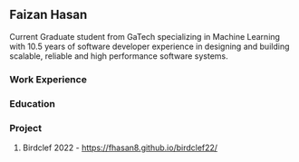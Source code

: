 ## Faizan Hasan
Current Graduate student from GaTech specializing in Machine Learning with 10.5 years of software developer experience in designing and building scalable, reliable and high performance software systems.

### Work Experience

### Education

### Project
1. Birdclef 2022 - https://fhasan8.github.io/birdclef22/
